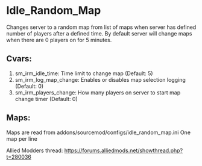 # Idle_Random_Map
Changes server to a random map from list of maps when server has defined number of players after a defined time.
By default server will change maps when there are 0 players on for 5 minutes.
## Cvars:
1. sm_irm_idle_time: Time limit to change map (Default: 5)
2. sm_irm_log_map_change: Enables or disables map selection logging (Default: 0)
3. sm_irm_players_change: How many players on server to start map change timer (Default: 0)

## Maps:
Maps are read from addons/sourcemod/configs/idle_random_map.ini
One map per line

Allied Modders thread:
https://forums.alliedmods.net/showthread.php?t=280036
